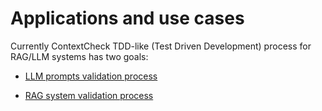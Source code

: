 # Applications and use cases

Currently ContextCheck TDD-like (Test Driven Development) process for RAG/LLM systems has two goals:

* [LLM prompts validation process](lmm_prompts_validation.md)

* [RAG system validation process](rag_system_validation.md)
